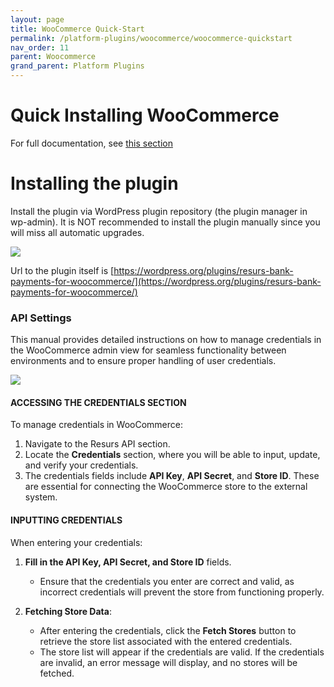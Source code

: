 ```yaml
---
layout: page
title: WooCommerce Quick-Start
permalink: /platform-plugins/woocommerce/woocommerce-quickstart
nav_order: 11
parent: Woocommerce
grand_parent: Platform Plugins
---
```


# Quick Installing WooCommerce

For full documentation, see [this section](resurs-merchant-api-for-woocommerce.md)

# Installing the plugin

Install the plugin via WordPress plugin repository (the plugin manager
in wp-admin). It is NOT recommended to install the plugin manually since
you will miss all automatic upgrades.

![](../../../../attachments/91029967/wp_download.png)

Url to the plugin itself is
[https://wordpress.org/plugins/resurs-bank-payments-for-woocommerce/](https://wordpress.org/plugins/resurs-bank-payments-for-woocommerce/)

### API Settings

This manual provides detailed instructions on how to manage credentials in the WooCommerce admin view for seamless
functionality between environments and to ensure proper handling of user credentials.

![](../../../../attachments/files/wp_credentials.png)

#### ACCESSING THE CREDENTIALS SECTION

To manage credentials in WooCommerce:

1. Navigate to the Resurs API section.
2. Locate the **Credentials** section, where you will be able to input, update, and verify your credentials.
3. The credentials fields include **API Key**, **API Secret**, and **Store ID**. These are essential for connecting the
   WooCommerce store to the external system.

#### INPUTTING CREDENTIALS

When entering your credentials:

1. **Fill in the API Key, API Secret, and Store ID** fields.
    - Ensure that the credentials you enter are correct and valid, as incorrect credentials will prevent the store from
      functioning properly.

2. **Fetching Store Data**:
    - After entering the credentials, click the **Fetch Stores** button to retrieve the store list associated with the
      entered credentials.
    - The store list will appear if the credentials are valid. If the credentials are invalid, an error message will
      display, and no stores will be fetched.